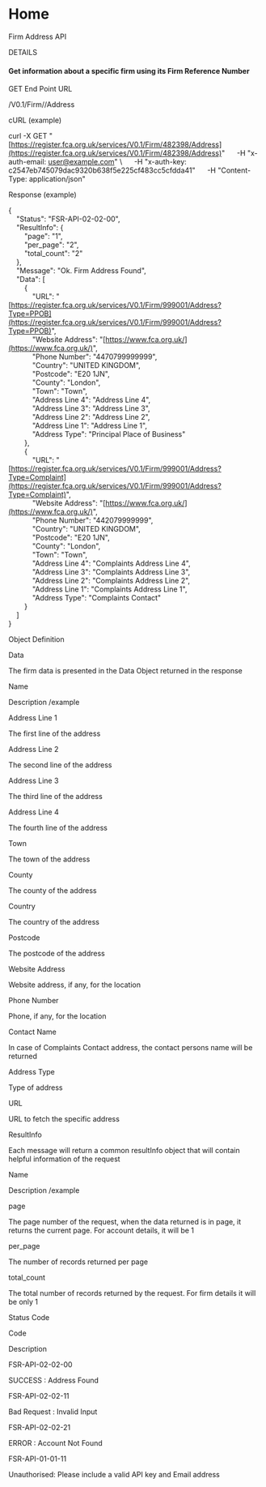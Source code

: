 # Home

Firm Address API

  

DETAILS

#### Get information about a specific firm using its Firm Reference Number

  

GET End Point URL

/V0.1/Firm/<FRN>/Address

  

cURL (example)

  

curl -X GET "[https://register.fca.org.uk/services/V0.1/Firm/482398/Address](https://register.fca.org.uk/services/V0.1/Firm/482398/Address)" 
     -H "x-auth-email: [user@example.com](mailto:user@example.com)" \\
     -H "x-auth-key: c2547eb745079dac9320b638f5e225cf483cc5cfdda41" 
     -H "Content-Type: application/json"

  

Response (example)

  

{  
    "Status": "FSR-API-02-02-00",  
    "ResultInfo": {  
        "page": "1",  
        "per\_page": "2",  
        "total\_count": "2"  
    },  
    "Message": "Ok. Firm Address Found",  
    "Data": \[  
        {  
            "URL": "[https://register.fca.org.uk/services/V0.1/Firm/999001/Address?Type=PPOB](https://register.fca.org.uk/services/V0.1/Firm/999001/Address?Type=PPOB)",  
            "Website Address": "[https://www.fca.org.uk/](https://www.fca.org.uk/)",  
            "Phone Number": "4470799999999",  
            "Country": "UNITED KINGDOM",  
            "Postcode": "E20 1JN",  
            "County": "London",  
            "Town": "Town",  
            "Address Line 4": "Address Line 4",  
            "Address Line 3": "Address Line 3",  
            "Address Line 2": "Address Line 2",  
            "Address Line 1": "Address Line 1",  
            "Address Type": "Principal Place of Business"  
        },   
        {  
            "URL": "[https://register.fca.org.uk/services/V0.1/Firm/999001/Address?Type=Complaint](https://register.fca.org.uk/services/V0.1/Firm/999001/Address?Type=Complaint)",  
            "Website Address": "[https://www.fca.org.uk/](https://www.fca.org.uk/)",  
            "Phone Number": "442079999999",  
            "Country": "UNITED KINGDOM",  
            "Postcode": "E20 1JN",  
            "County": "London",  
            "Town": "Town",  
            "Address Line 4": "Complaints Address Line 4",  
            "Address Line 3": "Complaints Address Line 3",  
            "Address Line 2": "Complaints Address Line 2",  
            "Address Line 1": "Complaints Address Line 1",  
            "Address Type": "Complaints Contact"  
        }  
    \]  
}

  

Object Definition

  

Data

  

The firm data is presented in the Data Object returned in the response

Name

Description /example

Address Line 1

The first line of the address

Address Line 2

The second line of the address

Address Line 3

The third line of the address

Address Line 4

The fourth line of the address

Town

The town of the address

County

The county of the address

Country

The country of the address

Postcode

The postcode of the address

Website Address

Website address, if any, for the location

Phone Number

Phone, if any, for the location

Contact Name

In case of Complaints Contact address, the contact persons name will be returned

Address Type

Type of address

URL

URL to fetch the specific address

  

ResultInfo

  

Each message will return a common resultInfo object that will contain helpful information of the request

Name

Description /example

page

The page number of the request, when the data returned is in page, it returns the current page. For account details, it will be 1

per\_page

The number of records returned per page

total\_count

The total number of records returned by the request. For firm details it will be only 1

  

Status Code

  

Code

Description

FSR-API-02-02-00

SUCCESS : Address Found

FSR-API-02-02-11

Bad Request : Invalid Input

FSR-API-02-02-21

ERROR : Account Not Found

FSR-API-01-01-11

Unauthorised: Please include a valid API key and Email address